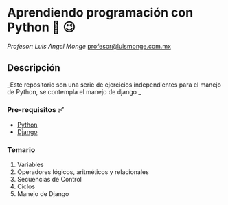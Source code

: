 # Aprendiendo programación con Python :snake: :wink:

_Profesor: Luis Angel Monge_
profesor@luismonge.com.mx

## Descripción

_Este repositorio son una serie de ejercicios independientes para el manejo de Python, se contempla el manejo de django _

### Pre-requisitos :white_check_mark:

* [Python](https://www.python.org/) 
* [Django](https://www.djangoproject.com/) 



### Temario 

1. Variables
2. Operadores lógicos, aritméticos y relacionales
3. Secuencias de Control
4. Ciclos
5. Manejo de Django
